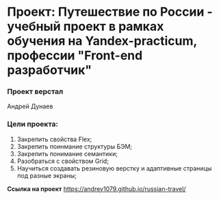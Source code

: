 # Проект: Путешествие по России - учебный проект в рамках обучения на Yandex-practicum, профессии "Front-end разработчик"

### Проект верстал

Андрей Дунаев

### Цели проекта:

1. Закрепить свойства Flex;
2. Закрепить поинмание структуры БЭМ;
3. Закрепить понимание семантики;
4. Разобраться с свойством Grid;
5. Научиться создавать резиновую верстку и адаптивные страницы под разные экраны;

**Ссылка на проект**
https://andrey1079.github.io/russian-travel/
